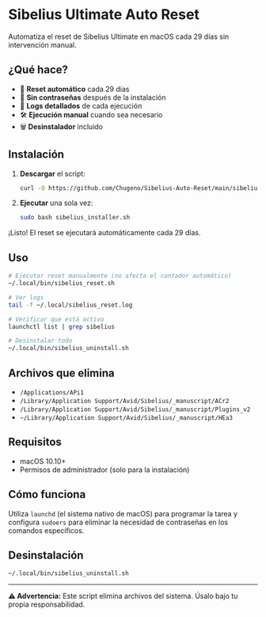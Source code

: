 # Sibelius Ultimate Auto Reset

Automatiza el reset de Sibelius Ultimate en macOS cada 29 días sin intervención manual.

## ¿Qué hace?

- 🔄 **Reset automático** cada 29 días
- 🚫 **Sin contraseñas** después de la instalación
- 📝 **Logs detallados** de cada ejecución
- 🛠️ **Ejecución manual** cuando sea necesario
- 🗑️ **Desinstalador** incluido

## Instalación

1. **Descargar** el script:
   ```bash
   curl -O https://github.com/Chugeno/Sibelius-Auto-Reset/main/sibelius_installer.sh
   ```

2. **Ejecutar** una sola vez:
   ```bash
   sudo bash sibelius_installer.sh
   ```

¡Listo! El reset se ejecutará automáticamente cada 29 días.

## Uso

```bash
# Ejecutar reset manualmente (no afecta el contador automático)
~/.local/bin/sibelius_reset.sh

# Ver logs
tail -f ~/.local/sibelius_reset.log

# Verificar que está activo
launchctl list | grep sibelius

# Desinstalar todo
~/.local/bin/sibelius_uninstall.sh
```

## Archivos que elimina

- `/Applications/APi1`
- `/Library/Application Support/Avid/Sibelius/_manuscript/ACr2`
- `/Library/Application Support/Avid/Sibelius/_manuscript/Plugins_v2`
- `~/Library/Application Support/Avid/Sibelius/_manuscript/HEa3`

## Requisitos

- macOS 10.10+
- Permisos de administrador (solo para la instalación)

## Cómo funciona

Utiliza `launchd` (el sistema nativo de macOS) para programar la tarea y configura `sudoers` para eliminar la necesidad de contraseñas en los comandos específicos.

## Desinstalación

```bash
~/.local/bin/sibelius_uninstall.sh
```

---

**⚠️ Advertencia:** Este script elimina archivos del sistema. Úsalo bajo tu propia responsabilidad.
